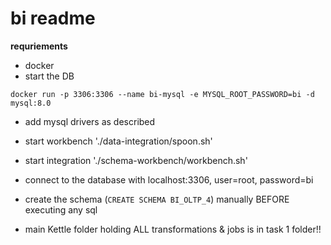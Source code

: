 # bi readme

**requriements**

  - docker
  - start the DB
```
docker run -p 3306:3306 --name bi-mysql -e MYSQL_ROOT_PASSWORD=bi -d mysql:8.0 
```

  - add mysql drivers as described
  - start workbench './data-integration/spoon.sh'
  - start integration './schema-workbench/workbench.sh'
  - connect to the database with localhost:3306, user=root, password=bi

  - create the schema (`CREATE SCHEMA BI_OLTP_4`) manually BEFORE executing any sql  

  - main Kettle folder holding ALL transformations & jobs is in task 1 folder!!